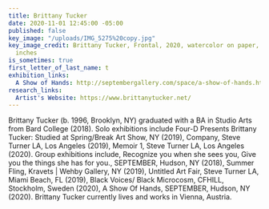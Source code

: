 ```yaml
---
title: Brittany Tucker
date: 2020-11-01 12:45:00 -05:00
published: false
key_image: "/uploads/IMG_5275%20copy.jpg"
key_image_credit: Brittany Tucker, Frontal, 2020, watercolor on paper, 39.5 x 27.5
  inches
is_sometimes: true
first_letter_of_last_name: t
exhibition_links:
  A Show of Hands: http://septembergallery.com/space/a-show-of-hands.html
research_links:
  Artist's Website: https://www.brittanytucker.net/
---
```


Brittany Tucker (b. 1996, Brooklyn, NY) graduated with a BA in Studio Arts from Bard College (2018). Solo exhibitions include Four-D Presents Brittany Tucker: Studied at Spring/Break Art Show, NY (2019), Company, Steve Turner LA, Los Angeles (2019), Memoir 1, Steve Turner LA, Los Angeles (2020). Group exhibitions include, Recognize you when she sees you, Give you the things she has for you., SEPTEMBER, Hudson, NY (2018), Summer Fling, Kravets | Wehby Gallery, NY (2019), Untitled Art Fair, Steve Turner LA, Miami Beach, FL (2019), Black Voices/ Black Microcosm, CFHILL, Stockholm, Sweden (2020), A Show Of Hands, SEPTEMBER, Hudson, NY (2020). Brittany Tucker currently lives and works in Vienna, Austria. 

